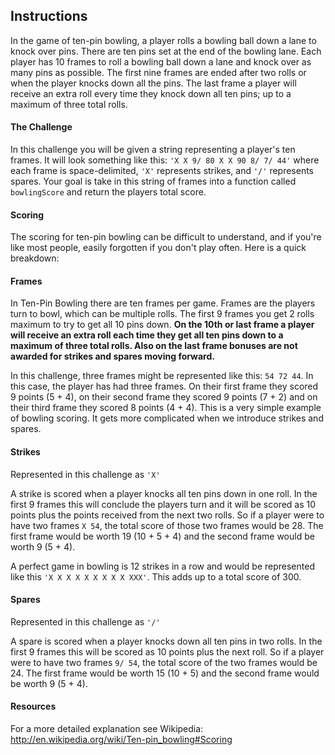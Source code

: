 ## Instructions

In the game of ten-pin bowling, a player rolls a bowling ball down a lane to 
knock over pins. There are ten pins set at the end of the bowling lane. Each 
player has 10 frames to roll a bowling ball down a lane and knock over as many 
pins as possible. The first nine frames are ended after two rolls or when the 
player knocks down all the pins. The last frame a player will receive an extra 
roll every time they knock down all ten pins; up to a maximum of three total 
rolls.

#### The Challenge

In this challenge you will be given a string representing a player's ten 
frames. It will look something like this: `'X X 9/ 80 X X 90 8/ 7/ 44'` where 
each frame is space-delimited, `'X'` represents strikes, and `'/'` represents 
spares. Your goal is take in this string of frames into a function called 
`bowlingScore` and return the players total score.

#### Scoring

The scoring for ten-pin bowling can be difficult to understand, and if you're 
like most people, easily forgotten if you don't play often. Here is a quick 
breakdown:

#### Frames

In Ten-Pin Bowling there are ten frames per game. Frames are the players turn 
to bowl, which can be multiple rolls. The first 9 frames you get 2 rolls 
maximum to try to get all 10 pins down. **On the 10th or last frame a player will 
receive an extra roll each time they get all ten pins down to a maximum of 
three total rolls. Also on the last frame bonuses are not awarded for strikes 
and spares moving forward.**

In this challenge, three frames might be represented like this: `54 72 44`. In 
this case, the player has had three frames. On their first frame they scored 9 
points (5 + 4), on their second frame they scored 9 points (7 + 2) and on their 
third frame they scored 8 points (4 + 4). This is a very simple example of 
bowling scoring. It gets more complicated when we introduce strikes and spares.

#### Strikes

Represented in this challenge as `'X'`

A strike is scored when a player knocks all ten pins down in one roll. In the 
first 9 frames this will conclude the players turn and it will be scored as 10 
points plus the points received from the next two rolls. So if a player were to 
have two frames `X 54`, the total score of those two frames would be 28. The 
first frame would be worth 19 (10 + 5 + 4) and the second frame would be worth 
9 (5 + 4).

A perfect game in bowling is 12 strikes in a row and would be represented like 
this `'X X X X X X X X X XXX'`. This adds up to a total score of 300.

#### Spares

Represented in this challenge as `'/'`

A spare is scored when a player knocks down all ten pins in two rolls. In the 
first 9 frames this will be scored as 10 points plus the next roll. So if a 
player were to have two frames `9/ 54`, the total score of the two frames would 
be 24. The first frame would be worth 15 (10 + 5) and the second frame would be 
worth 9 (5 + 4).

#### Resources

For a more detailed explanation see Wikipedia: 
http://en.wikipedia.org/wiki/Ten-pin_bowling#Scoring
